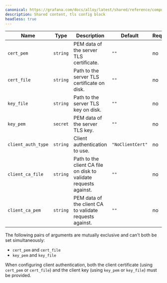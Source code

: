 ```yaml
---
canonical: https://grafana.com/docs/alloy/latest/shared/reference/components/server-tls-config-block/
description: Shared content, tls config block
headless: true
---
```


| Name               | Type     | Description                                                      | Default          | Required |
| ------------------ | -------- | ---------------------------------------------------------------- | ---------------- | -------- |
| `cert_pem`         | `string` | PEM data of the server TLS certificate.                          | `""`             | no       |
| `cert_file`        | `string` | Path to the server TLS certificate on disk.                      | `""`             | no       |
| `key_file`         | `string` | Path to the server TLS key on disk.                              | `""`             | no       |
| `key_pem`          | `secret` | PEM data of the server TLS key.                                  | `""`             | no       |
| `client_auth_type` | `string` | Client authentication to use.                                    | `"NoClientCert"` | no       |
| `client_ca_file`   | `string` | Path to the client CA file on disk to validate requests against. | `""`             | no       |
| `client_ca_pem`    | `string` | PEM data of the client CA to validate requests against.          | `""`             | no       |

The following pairs of arguments are mutually exclusive and can't both be set simultaneously:

- `cert_pem` and `cert_file`
- `key_pem` and `key_file`

When configuring client authentication, both the client certificate (using `cert_pem` or `cert_file`) and the client key (using `key_pem` or `key_file`) must be provided.
